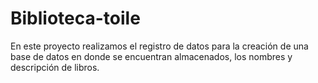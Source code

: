 # Biblioteca-toile
En este proyecto realizamos el registro de datos para la creación de una base de datos en donde se encuentran almacenados, los nombres y descripción de libros.
